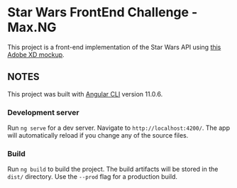 # Star Wars FrontEnd Challenge - Max.NG

This project is a front-end implementation of the Star Wars API using [this Adobe XD mockup](https://xd.adobe.com/view/07678de3-f5c3-4ddb-4f34-375d0d8b8a8b-7156/).


## NOTES
This project was built with [Angular CLI](https://github.com/angular/angular-cli) version 11.0.6.

### Development server

Run `ng serve` for a dev server. Navigate to `http://localhost:4200/`. The app will automatically reload if you change any of the source files.

### Build

Run `ng build` to build the project. The build artifacts will be stored in the `dist/` directory. Use the `--prod` flag for a production build.
